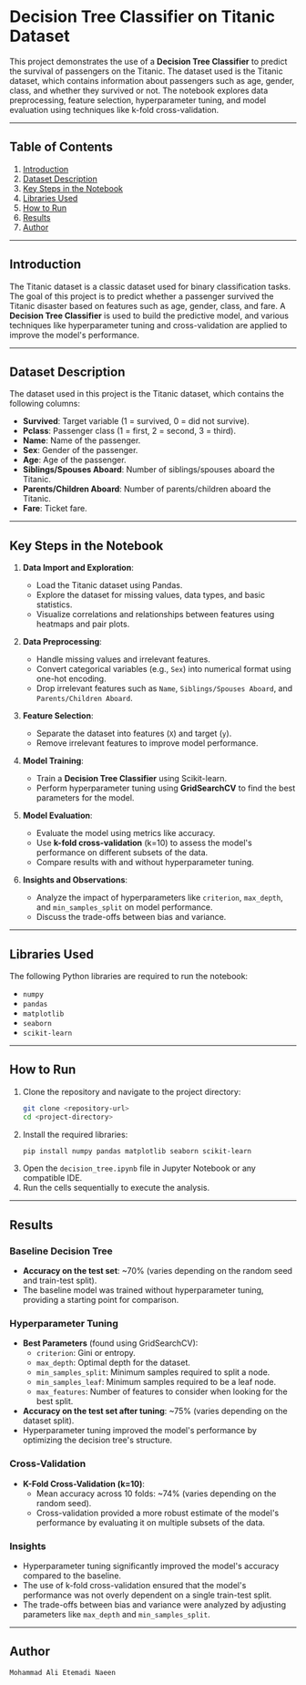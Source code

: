 # Decision Tree Classifier on Titanic Dataset

This project demonstrates the use of a **Decision Tree Classifier** to predict the survival of passengers on the Titanic. The dataset used is the Titanic dataset, which contains information about passengers such as age, gender, class, and whether they survived or not. The notebook explores data preprocessing, feature selection, hyperparameter tuning, and model evaluation using techniques like k-fold cross-validation.

---

## Table of Contents

1. [Introduction](#introduction)
2. [Dataset Description](#dataset-description)
3. [Key Steps in the Notebook](#key-steps-in-the-notebook)
4. [Libraries Used](#libraries-used)
5. [How to Run](#how-to-run)
6. [Results](#results)
7. [Author](#author)

---

## Introduction

The Titanic dataset is a classic dataset used for binary classification tasks. The goal of this project is to predict whether a passenger survived the Titanic disaster based on features such as age, gender, class, and fare. A **Decision Tree Classifier** is used to build the predictive model, and various techniques like hyperparameter tuning and cross-validation are applied to improve the model's performance.

---

## Dataset Description

The dataset used in this project is the Titanic dataset, which contains the following columns:

- **Survived**: Target variable (1 = survived, 0 = did not survive).
- **Pclass**: Passenger class (1 = first, 2 = second, 3 = third).
- **Name**: Name of the passenger.
- **Sex**: Gender of the passenger.
- **Age**: Age of the passenger.
- **Siblings/Spouses Aboard**: Number of siblings/spouses aboard the Titanic.
- **Parents/Children Aboard**: Number of parents/children aboard the Titanic.
- **Fare**: Ticket fare.

---

## Key Steps in the Notebook

1. **Data Import and Exploration**:
   - Load the Titanic dataset using Pandas.
   - Explore the dataset for missing values, data types, and basic statistics.
   - Visualize correlations and relationships between features using heatmaps and pair plots.

2. **Data Preprocessing**:
   - Handle missing values and irrelevant features.
   - Convert categorical variables (e.g., `Sex`) into numerical format using one-hot encoding.
   - Drop irrelevant features such as `Name`, `Siblings/Spouses Aboard`, and `Parents/Children Aboard`.

3. **Feature Selection**:
   - Separate the dataset into features (`X`) and target (`y`).
   - Remove irrelevant features to improve model performance.

4. **Model Training**:
   - Train a **Decision Tree Classifier** using Scikit-learn.
   - Perform hyperparameter tuning using **GridSearchCV** to find the best parameters for the model.

5. **Model Evaluation**:
   - Evaluate the model using metrics like accuracy.
   - Use **k-fold cross-validation** (k=10) to assess the model's performance on different subsets of the data.
   - Compare results with and without hyperparameter tuning.

6. **Insights and Observations**:
   - Analyze the impact of hyperparameters like `criterion`, `max_depth`, and `min_samples_split` on model performance.
   - Discuss the trade-offs between bias and variance.

---

## Libraries Used

The following Python libraries are required to run the notebook:

- `numpy`
- `pandas`
- `matplotlib`
- `seaborn`
- `scikit-learn`

---

## How to Run

1. Clone the repository and navigate to the project directory:
   ```bash
   git clone <repository-url>
   cd <project-directory>
   ```
2. Install the required libraries:
   ```bash
   pip install numpy pandas matplotlib seaborn scikit-learn
   ```
3. Open the `decision_tree.ipynb` file in Jupyter Notebook or any compatible IDE.
4. Run the cells sequentially to execute the analysis.

---

## Results

### Baseline Decision Tree
- **Accuracy on the test set**: ~70% (varies depending on the random seed and train-test split).
- The baseline model was trained without hyperparameter tuning, providing a starting point for comparison.

### Hyperparameter Tuning
- **Best Parameters** (found using GridSearchCV):
  - `criterion`: Gini or entropy.
  - `max_depth`: Optimal depth for the dataset.
  - `min_samples_split`: Minimum samples required to split a node.
  - `min_samples_leaf`: Minimum samples required to be a leaf node.
  - `max_features`: Number of features to consider when looking for the best split.
- **Accuracy on the test set after tuning**: ~75% (varies depending on the dataset split).
- Hyperparameter tuning improved the model's performance by optimizing the decision tree's structure.

### Cross-Validation
- **K-Fold Cross-Validation (k=10)**:
  - Mean accuracy across 10 folds: ~74% (varies depending on the random seed).
  - Cross-validation provided a more robust estimate of the model's performance by evaluating it on multiple subsets of the data.

### Insights
- Hyperparameter tuning significantly improved the model's accuracy compared to the baseline.
- The use of k-fold cross-validation ensured that the model's performance was not overly dependent on a single train-test split.
- The trade-offs between bias and variance were analyzed by adjusting parameters like `max_depth` and `min_samples_split`.

---

## Author
    Mohammad Ali Etemadi Naeen
